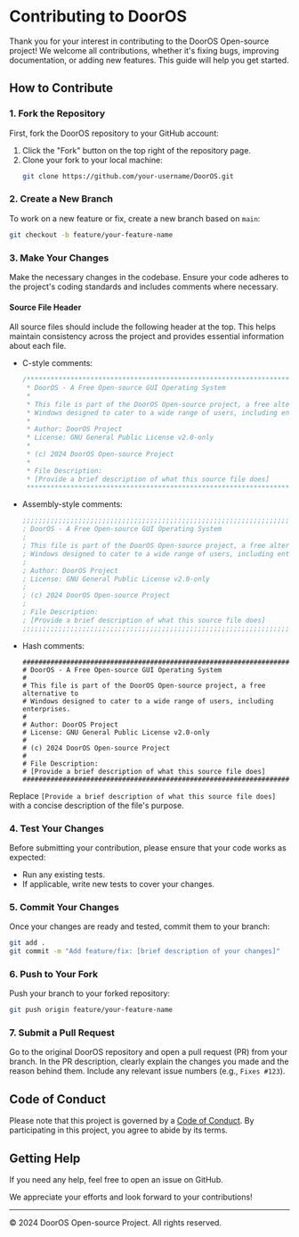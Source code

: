 # Contributing to DoorOS

Thank you for your interest in contributing to the DoorOS Open-source project! We welcome all contributions, whether it's fixing bugs, improving documentation, or adding new features. This guide will help you get started.

## How to Contribute

### 1. Fork the Repository

First, fork the DoorOS repository to your GitHub account:

1. Click the "Fork" button on the top right of the repository page.
2. Clone your fork to your local machine:
    ```bash
    git clone https://github.com/your-username/DoorOS.git
    ```

### 2. Create a New Branch

To work on a new feature or fix, create a new branch based on `main`:

```bash
git checkout -b feature/your-feature-name
```

### 3. Make Your Changes

Make the necessary changes in the codebase. Ensure your code adheres to the project's coding standards and includes comments where necessary.

#### Source File Header

All source files should include the following header at the top. This helps maintain consistency across the project and provides essential information about each file.

- C-style comments:
  ```c
  /******************************************************************************
   * DoorOS - A Free Open-source GUI Operating System
   * 
   * This file is part of the DoorOS Open-source project, a free alternative to 
   * Windows designed to cater to a wide range of users, including enterprises.
   * 
   * Author: DoorOS Project
   * License: GNU General Public License v2.0-only
   * 
   * (c) 2024 DoorOS Open-source Project
   * 
   * File Description:
   * [Provide a brief description of what this source file does]
   *****************************************************************************/
  ```
- Assembly-style comments:
  ```asm
  ;;;;;;;;;;;;;;;;;;;;;;;;;;;;;;;;;;;;;;;;;;;;;;;;;;;;;;;;;;;;;;;;;;;;;;;;;;;;;;
  ; DoorOS - A Free Open-source GUI Operating System
  ;
  ; This file is part of the DoorOS Open-source project, a free alternative to
  ; Windows designed to cater to a wide range of users, including enterprises.
  ;
  ; Author: DoorOS Project
  ; License: GNU General Public License v2.0-only
  ;
  ; (c) 2024 DoorOS Open-source Project
  ;
  ; File Description:
  ; [Provide a brief description of what this source file does]
  ;;;;;;;;;;;;;;;;;;;;;;;;;;;;;;;;;;;;;;;;;;;;;;;;;;;;;;;;;;;;;;;;;;;;;;;;;;;;;;
  ```
- Hash comments:
  ```
  ##############################################################################
  # DoorOS - A Free Open-source GUI Operating System
  #
  # This file is part of the DoorOS Open-source project, a free alternative to
  # Windows designed to cater to a wide range of users, including enterprises.
  #
  # Author: DoorOS Project
  # License: GNU General Public License v2.0-only
  #
  # (c) 2024 DoorOS Open-source Project
  #
  # File Description:
  # [Provide a brief description of what this source file does]
  ##############################################################################
  ```

Replace `[Provide a brief description of what this source file does]` with a concise description of the file's purpose.

### 4. Test Your Changes

Before submitting your contribution, please ensure that your code works as expected:

- Run any existing tests.
- If applicable, write new tests to cover your changes.

### 5. Commit Your Changes

Once your changes are ready and tested, commit them to your branch:

```bash
git add .
git commit -m "Add feature/fix: [brief description of your changes]"
```

### 6. Push to Your Fork

Push your branch to your forked repository:

```bash
git push origin feature/your-feature-name
```

### 7. Submit a Pull Request

Go to the original DoorOS repository and open a pull request (PR) from your branch. In the PR description, clearly explain the changes you made and the reason behind them. Include any relevant issue numbers (e.g., `Fixes #123`).

## Code of Conduct

Please note that this project is governed by a [Code of Conduct](CODE_OF_CONDUCT.md). By participating in this project, you agree to abide by its terms.

## Getting Help

If you need any help, feel free to open an issue on GitHub.

We appreciate your efforts and look forward to your contributions!

---

© 2024 DoorOS Open-source Project. All rights reserved.

